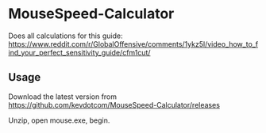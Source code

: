 # MouseSpeed-Calculator

Does all calculations for this guide:
https://www.reddit.com/r/GlobalOffensive/comments/1ykz5l/video_how_to_find_your_perfect_sensitivity_guide/cfm1cut/

## Usage

Download the latest version from
https://github.com/kevdotcom/MouseSpeed-Calculator/releases

Unzip, open mouse.exe, begin.
